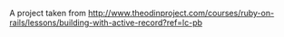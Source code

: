 A project taken from http://www.theodinproject.com/courses/ruby-on-rails/lessons/building-with-active-record?ref=lc-pb